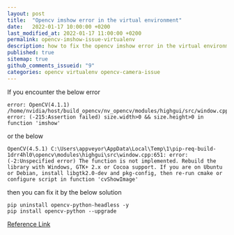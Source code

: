 ```yaml
---
layout: post
title:  "Opencv imshow error in the virtual environment"
date:   2022-01-17 10:00:00 +0200
last_modified_at: 2022-01-17 11:00:00 +0200
permalink: opencv-imshow-issue-virtualenv
description: how to fix the opencv imshow error in the virtual environment
published: true
sitemap: true
github_comments_issueid: "9"
categories: opencv virtualenv opencv-camera-issue  
---
```


If you encounter the below error 

```
error: OpenCV(4.1.1) /home/nvidia/host/build_opencv/nv_opencv/modules/highgui/src/window.cpp:352: error: (-215:Assertion failed) size.width>0 && size.height>0 in function 'imshow'
```

or the below

```
OpenCV(4.5.1) C:\Users\appveyor\AppData\Local\Temp\1\pip-req-build-1drr4hl0\opencv\modules\highgui\src\window.cpp:651: error: (-2:Unspecified error) The function is not implemented. Rebuild the library with Windows, GTK+ 2.x or Cocoa support. If you are on Ubuntu or Debian, install libgtk2.0-dev and pkg-config, then re-run cmake or configure script in function 'cvShowImage'
```

then you can fix it by the below solution

```
pip uninstall opencv-python-headless -y 
pip install opencv-python --upgrade
```

[Reference Link](https://stackoverflow.com/questions/67120450/error-2unspecified-error-the-function-is-not-implemented-rebuild-the-libra/67210407#67210407)

